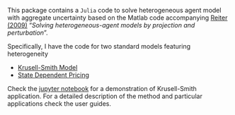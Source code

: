 
This package contains a `Julia` code to solve heterogeneous agent model with aggregate uncertainty
based on the Matlab code accompanying [Reiter (2009)](http://www.ihs.ac.at/publications/eco/es-258.pdf)
“*Solving heterogeneous-agent models by projection and perturbation*”.

Specifically, I have the code for two standard models featuring heterogeneity

* [Krusell-Smith Model](doc/ReiterJEDCinJulia.pdf)
* [State Dependent Pricing](doc/SDPricing.pdf)

Check the [jupyter notebook](jupyter/KrusellSmithJulia.ipynb) for a demonstration of Krusell-Smith application.
For a detailed description of the method and particular applications check the user guides.

<!-- ## **TODO**

- [x] this is a complete item
- [ ] this is an incomplete item
- [x] @important look at eulerres.jl
- [x] list syntax required (any unordered or ordered list supported)
 -->
